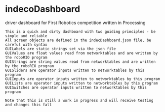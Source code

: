 # indecoDashboard
driver dashboard for First Robotics competition written in Processing

   
    This is a quick and dirty dashboard with two guiding principles - be simple and reliable
    All screen objects are defined in the indecDashboard.json file, be careful with syntax
    GUILabels are static strings set via the json file
    GUIValues are float values read from networktables and are written by the roboRIO program
    GUIStrings are string values read from networktables and are written by the roboRIO program
    GUISliders are operator inputs written to networktables by this program
    GUIInputs are operator inputs written to networktables by this program
    GUILists are operator inputs written to networktables by this program
    GUISwitches are operator inputs written to networktables by this program
    
    Note that this is still a work in progress and will receive testing and changes this fall
